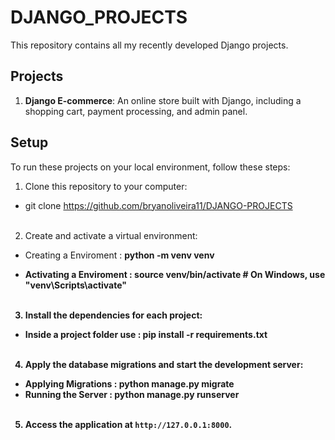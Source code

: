 # DJANGO_PROJECTS

This repository contains all my recently developed Django projects.

## Projects

1. **Django E-commerce**: An online store built with Django, including a shopping cart, payment processing, and admin panel.

## Setup

To run these projects on your local environment, follow these steps:

1. Clone this repository to your computer:

  - git clone https://github.com/bryanoliveira11/DJANGO-PROJECTS <br/> <br/>

2. Create and activate a virtual environment:

  - Creating a Enviroment : <b> python -m venv venv <b/> <br/>

  - Activating a Enviroment : source venv/bin/activate  # On Windows, use "venv\Scripts\activate" <br/> <br/>

3. Install the dependencies for each project:

  - Inside a project folder use : pip install -r requirements.txt <br/> <br/>

4. Apply the database migrations and start the development server:

- Applying Migrations : python manage.py migrate
- Running the Server : python manage.py runserver <br/> <br/>

5. Access the application at `http://127.0.0.1:8000`.
